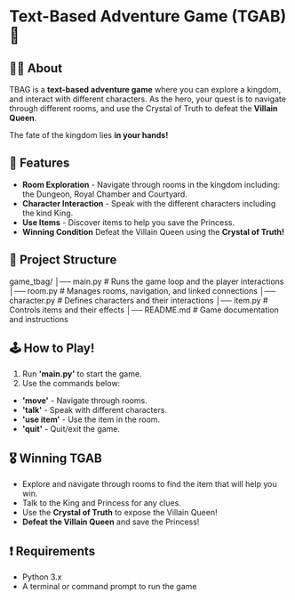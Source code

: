 # Text-Based Adventure Game (TGAB) 🏰

## 🕵️‍♀️ About

TBAG is a **text-based adventure game** where you can explore a kingdom, and interact with different characters. As the hero, your quest is to navigate through different rooms, and use the Crystal of Truth to defeat the **Villain Queen**.

The fate of the kingdom lies **in your hands!**

## 👾 Features

- **Room Exploration** - Navigate through rooms in the kingdom including: the Dungeon, Royal Chamber and Courtyard.
- **Character Interaction** - Speak with the different characters including the kind King.
- **Use Items** - Discover items to help you save the Princess.
- **Winning Condition** Defeat the Villain Queen using the **Crystal of Truth!**

## 🧩 Project Structure

game_tbag/
│── main.py # Runs the game loop and the player interactions
│── room.py # Manages rooms, navigation, and linked connections
│── character.py # Defines characters and their interactions
│── item.py # Controls items and their effects
│── README.md # Game documentation and instructions

## 🕹️ How to Play!

1. Run **'main.py'** to start the game.
2. Use the commands below:

- **'move'** - Navigate through rooms.
- **'talk'** - Speak with different characters.
- **'use item'** - Use the item in the room.
- **'quit'** - Quit/exit the game.

## 🎖️ Winning TGAB

- Explore and navigate through rooms to find the item that will help you win.
- Talk to the King and Princess for any clues.
- Use the **Crystal of Truth** to expose the Villain Queen!
- **Defeat the Villain Queen** and save the Princess!

## ❗ Requirements

- Python 3.x
- A terminal or command prompt to run the game
